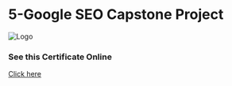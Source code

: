 
# 5-Google SEO Capstone Project




![Logo](https://s3.amazonaws.com/coursera_assets/meta_images/generated/CERTIFICATE_LANDING_PAGE/CERTIFICATE_LANDING_PAGE~TBG6PECRTLVV/CERTIFICATE_LANDING_PAGE~TBG6PECRTLVV.jpeg)


### See this Certificate Online


[Click here](https://www.coursera.org/account/accomplishments/verify/TBG6PECRTLVV)


